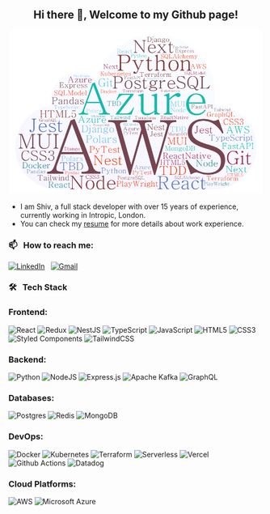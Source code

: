 <h2 align="center">Hi there 👋, Welcome to my Github page!</h2>

[![](https://github.com/ShivLondon/ShivLondon/blob/main/SkillsCloud.png)](https://www.linkedin.com/in/shivashankar-/)<!-- If you want the template for my gif, email me! -->


<ul>
<li>I am Shiv, a full stack developer with over 15 years of experience, currently working in Intropic, London.</li>
<li>You can check my <a href="https://drive.google.com/file/d/12sYKAzQlsvQpoCtmkbiwHiKUnr5NWE8G/view" target="_blank">resume</a> for more details about work experience.</li>
</ul>


### 📫 &nbsp; How to reach me:
<a href="https://www.linkedin.com/in/shivashankar-/"><img alt="LinkedIn" src="https://img.shields.io/badge/linkedin-%230077B5.svg?style=for-the-badge&logo=linkedin&logoColor=white"/></a> &nbsp;
<a href="mailto:ShivMS.mail@gmail.com"><img alt="Gmail" src="https://img.shields.io/badge/Gmail-D14836?style=for-the-badge&logo=gmail&logoColor=white" /></a> &nbsp;


### 🛠 &nbsp; Tech Stack

### Frontend:
![React](https://img.shields.io/badge/react-%2320232a.svg?style=for-the-badge&logo=react&logoColor=%2361DAFB)
![Redux](https://img.shields.io/badge/redux-%23593d88.svg?style=for-the-badge&logo=redux&logoColor=white)
![NestJS](https://img.shields.io/badge/nestjs-%23E0234E.svg?style=for-the-badge&logo=nestjs&logoColor=white)
![TypeScript](https://img.shields.io/badge/typescript-%23007ACC.svg?style=for-the-badge&logo=typescript&logoColor=white)
![JavaScript](https://img.shields.io/badge/javascript-%23323330.svg?style=for-the-badge&logo=javascript&logoColor=%23F7DF1E)
![HTML5](https://img.shields.io/badge/html5-%23E34F26.svg?style=for-the-badge&logo=html5&logoColor=white)
![CSS3](https://img.shields.io/badge/css3-%231572B6.svg?style=for-the-badge&logo=css3&logoColor=white)
![Styled Components](https://img.shields.io/badge/styled--components-DB7093?style=for-the-badge&logo=styled-components&logoColor=white)
![TailwindCSS](https://img.shields.io/badge/tailwindcss-%2338B2AC.svg?style=for-the-badge&logo=tailwind-css&logoColor=white)

### Backend:
![Python](https://img.shields.io/badge/python-3670A0?style=for-the-badge&logo=python&logoColor=ffdd54)
![NodeJS](https://img.shields.io/badge/node.js-6DA55F?style=for-the-badge&logo=node.js&logoColor=white)
![Express.js](https://img.shields.io/badge/express.js-%23404d59.svg?style=for-the-badge&logo=express&logoColor=%2361DAFB)
![Apache Kafka](https://img.shields.io/badge/Apache%20Kafka-000?style=for-the-badge&logo=apachekafka)
![GraphQL](https://img.shields.io/badge/-GraphQL-E10098?style=for-the-badge&logo=graphql&logoColor=white)


### Databases:
![Postgres](https://img.shields.io/badge/postgres-%23316192.svg?style=for-the-badge&logo=postgresql&logoColor=white)
![Redis](https://img.shields.io/badge/redis-%23DD0031.svg?style=for-the-badge&logo=redis&logoColor=white)
![MongoDB](https://img.shields.io/badge/MongoDB-%234ea94b.svg?style=for-the-badge&logo=mongodb&logoColor=white)


### DevOps:
![Docker](https://img.shields.io/badge/-Docker-000?&logo=Docker)
![Kubernetes](https://img.shields.io/badge/-Kubernetes-000?&logo=Kubernetes)
![Terraform](https://img.shields.io/badge/terraform-%235835CC.svg?style=for-the-badge&logo=terraform&logoColor=white)
![Serverless](https://img.shields.io/badge/Serverless-FD5750.svg?style=for-the-badge&logo=serverless&logoColor=white)
![Vercel](https://img.shields.io/badge/Vercel-000000?style=for-the-badge&logo=vercel&logoColor=white)
![Github Actions](https://img.shields.io/badge/GitHub_Actions-2088FF?style=for-the-badge&logo=github-actions&logoColor=white)
![Datadog](https://img.shields.io/badge/datadog-%23632CA6.svg?style=for-the-badge&logo=datadog&logoColor=white)



###  Cloud Platforms: 
![AWS](https://img.shields.io/badge/AWS-%23FF9900.svg?style=for-the-badge&logo=amazon-aws&logoColor=white)
![Microsoft Azure](https://img.shields.io/badge/microsoft%20azure-0089D6?style=for-the-badge&logo=microsoft-azure&logoColor=white)

